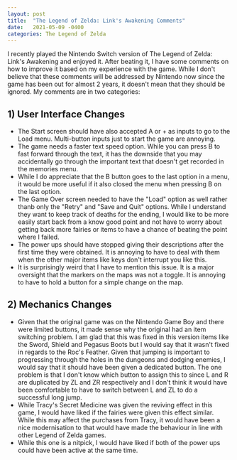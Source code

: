 ```yaml
---
layout: post
title:  "The Legend of Zelda: Link's Awakening Comments"
date:   2021-05-09 -0400
categories: The Legend of Zelda
---
```


I recently played the Nintendo Switch version of The Legend of Zelda: Link's Awakening and enjoyed it. After beating it, I have some comments on how to improve it based on my experience with the game. While I don't believe that these comments will be addressed by Nintendo now since the game has been out for almost 2 years, it doesn't mean that they should be ignored. My comments are in two categories:

## 1) User Interface Changes
- The Start screen should have also accepted A or + as inputs to go to the Load menu. Multi-button inputs just to start the game are annoying.
- The game needs a faster text speed option. While you can press B to fast forward through the text, it has the downside that you may accidentally go through the important text that doesn't get recorded in the memories menu.
- While I do appreciate that the B button goes to the last option in a menu, it would be more useful if it also closed the menu when pressing B on the last option.
- The Game Over screen needed to have the "Load" option as well rather thanb only the "Retry" and "Save and Quit" options. While I understand they want to keep track of deaths for the ending, I would like to be more easily start back from a know good point and not have to worry about getting back more fairies or items to have a chance of beating the point where I failed.
- The power ups should have stopped giving their descriptions after the first time they were obtained. It is annoying to have to deal with them when the other major items like keys don't interrupt you like this.
- It is surprisingly weird that I have to mention this issue. It is a major oversight that the markers on the maps was not a toggle. It is annoying to have to hold a button for a simple change on the map.

## 2) Mechanics Changes
- Given that the original game was on the Nintendo Game Boy and there were limited buttons, it made sense why the original had an item switching problem. I am glad that this was fixed in this version items like the Sword, Shield and Pegasus Boots but I would say that it wasn't fixed in regards to the Roc's Feather. Given that jumping is important to progressing through the holes in the dungeons and dodging enemies, I would say that it should have been given a dedicated button. The one problem is that I don't know which button to assign this to since L and R are duplicated by ZL and ZR respectively and I don't think it would have been comfortable to have to switch between L and ZL to do a successful long jump.
- While Tracy's Secret Medicine was given the reviving effect in this game, I would have liked if the fairies were given this effect similar. While this may affect the purchases from Tracy, it would have been a nice modernisation to that would have made the behaviour in line with other Legend of Zelda games.
- While this one is a nitpick, I would have liked if both of the power ups could have been active at the same time.
